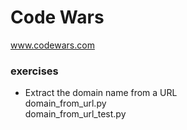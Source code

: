 # Code Wars
www.codewars.com

### exercises
- Extract the domain name from a URL\
domain_from_url.py\
domain_from_url_test.py
